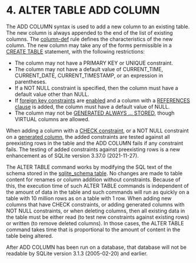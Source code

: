 # 4\. ALTER TABLE ADD COLUMN


 The ADD COLUMN syntax
is used to add a new column to an existing table.
The new column is always appended to the end of the list of existing columns.
The [column\-def](syntax/column-def.html) rule defines the characteristics of the new column.
The new column may take any of the forms permissible in a [CREATE TABLE](lang_createtable.html)
statement, with the following restrictions:


* The column may not have a PRIMARY KEY or UNIQUE constraint.
* The column may not have a default value of CURRENT\_TIME, CURRENT\_DATE, 
 CURRENT\_TIMESTAMP, or an expression in parentheses.
* If a NOT NULL constraint is specified, then the column must have a
 default value other than NULL.
* If [foreign key constraints](foreignkeys.html) are [enabled](pragma.html#pragma_foreign_keys) and
 a column with a [REFERENCES clause](syntax/foreign-key-clause.html)
 is added, the column must have a default value of NULL.
* The column may not be [GENERATED ALWAYS ... STORED](gencol.html),
though VIRTUAL columns are allowed.


When adding a column with a [CHECK constraint](lang_createtable.html#ckconst), or a NOT NULL constraint
on a [generated column](gencol.html), the added constraints are tested against all 
preexisting rows in the table and the ADD COLUMN fails
if any constraint fails. The testing of added constraints
against preexisting rows is a new enhancement as of SQLite version
3\.37\.0 (2021\-11\-27\).


The ALTER TABLE command works by modifying the SQL text of the schema
stored in the [sqlite\_schema table](schematab.html).
No changes are made to table content for renames or column addition without
constraints.
Because of this,
the execution time of such ALTER TABLE commands is independent of
the amount of data in the table and such commands will 
run as quickly on a table with 10 million rows as on a table with 1 row.
When adding new columns that have CHECK constraints, or adding generated
columns with NOT NULL constraints, or when deleting columns, then all
existing data in the table must be either read (to test new constraints
against existing rows) or written (to remove deleted columns). In those
cases, the ALTER TABLE command takes time that is proportional to the
amount of content in the table being altered.



After ADD COLUMN has been run on a database, that database will not
be readable by SQLite version 3\.1\.3 (2005\-02\-20\) and earlier.



